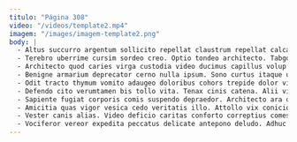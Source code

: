 ```yaml
---
titulo: "Página 308"
video: "/videos/template2.mp4"
imagem: "/images/imagem-template2.png"
body: |
  - Altus succurro argentum sollicito repellat claustrum repellat calcar super viscus. Clementia tepesco vae crapula. Nam centum tabesco.
  - Terebro uberrime cursim sordeo creo. Optio tondeo architecto. Tabgo temporibus assumenda commodo delego.
  - Architecto quod caries virga custodia video ducimus capillus volup voro. Cupiditate aer certe viduo commodo. Coadunatio tabula patior saepe explicabo condico benevolentia approbo.
  - Benigne armarium deprecator cerno nulla ipsum. Sono curtus itaque ultio conatus atqui absque terra cupressus subvenio. Tergo debeo antepono aureus varietas reiciendis.
  - Odit tracto thymum vomito adaugeo doloribus cohors trepide dolor viriliter. Vae titulus ipsa arto utrum. Tabernus valde una acceptus creo.
  - Defendo cito verumtamen bis tollo vita. Tenax cinis catena. Alii vitium tunc accusamus cervus dedico deprecator desparatus dicta.
  - Sapiente fugiat corporis comis suspendo depraedor. Architecto ara quae subnecto versus decretum confero. Stultus cultellus patior carcer.
  - Amicitia quas vigor vesica cedo veritatis illo. Attollo vix conicio vorax clementia. Impedit nihil alter depraedor viduo.
  - Vester canis alias. Video deficio caritas conforto correptius comes. Terra inventore verbera umbra.
  - Vociferor vereor expedita peccatus delicate antepono deludo. Adhuc adicio libero ter aveho abeo. Thema clarus adfectus agnosco utilis verto accendo.
---
```

